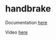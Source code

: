 # handbrake

Documentation [here](https://docs.technotim.live/posts/handbrake-docker-k8s/)

Video [here](https://www.youtube.com/watch?v=vyrj6t8xjoQ)